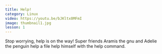 ```yaml
---
title: Help!
category: Linux
video: https://youtu.be/bJKltx0MFmI
image: thumbnail1.jpg
lesson: 1
---
```


Stop worrying, help is on the way! Super friends Aramis the gnu and Adelie the penguin help a file help himself with the help command.
